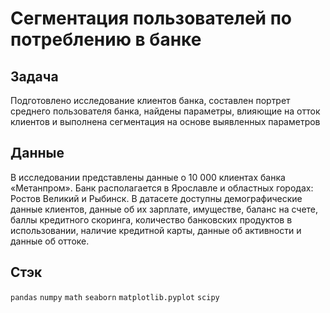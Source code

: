 # Сегментация пользователей по потреблению в банке

## Задача
Подготовлено исследование клиентов банка, составлен портрет среднего пользователя банка, найдены параметры, влияющие на отток клиентов и выполнена сегментация на основе выявленных параметров

## Данные
В исследовании представлены данные о 10 000 клиентах банка «Метанпром». Банк располагается в Ярославле и областных городах: Ростов Великий и Рыбинск. 
В датасете доступны демографические данные клиентов, данные об их зарплате, имуществе, баланс на счете, баллы кредитного скоринга, количество банковских продуктов в использовании, наличие кредитной карты, данные об активности и данные об оттоке.

## Стэк
`pandas`
`numpy`
`math`
`seaborn`
`matplotlib.pyplot`
`scipy`
